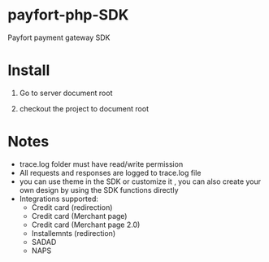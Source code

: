 payfort-php-SDK
======================

Payfort payment gateway SDK

Install
=======

1. Go to server document root

2. checkout the project to document root

Notes
=====

- trace.log folder must have read/write permission
- All requests and responses are logged to trace.log file
- you can use theme in the SDK or customize it , you can also create your own design by using the SDK functions directly 
- Integrations supported:
	* Credit card (redirection)
	* Credit card (Merchant page)
	* Credit card (Merchant page 2.0)
	* Installemnts (redirection) 
	* SADAD 
	* NAPS 

	
